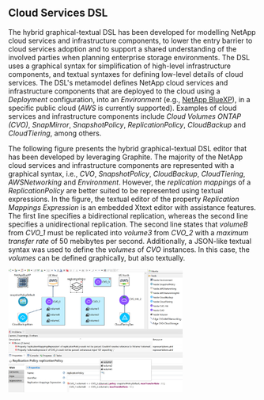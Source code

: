 ## Cloud Services DSL

The hybrid graphical-textual DSL has been developed for modelling NetApp cloud services and infrastructure components, to lower the entry barrier to cloud services adoption and to support a shared understanding of the involved parties when planning enterprise storage environments. The DSL uses a graphical syntax for simplification of high-level infrastructure components, and textual syntaxes for defining low-level details of cloud services. The DSL's metamodel defines NetApp cloud services and infrastructure components that are deployed to the cloud using a *Deployment* configuration, into an *Environment*  (e.g., [NetApp BlueXP](https://www.netapp.com/bluexp)), in a specific public cloud (*AWS* is currently supported). Examples of cloud services and infrastructure components include *Cloud Volumes ONTAP (CVO)*, *SnapMirror*, *SnapshotPolicy*, *ReplicationPolicy*, *CloudBackup* and *CloudTiering*, among others.


The following figure presents the hybrid graphical-textual DSL editor that has been developed by leveraging Graphite. The majority of the NetApp cloud services and infrastructure components are represented with a graphical syntax, i.e., *CVO*, *SnapshotPolicy*, *CloudBackup*, *CloudTiering*, *AWSNetworking* and *Environment*. However, the *replication mappings* of a *ReplicationPolicy* are better suited to be represented using textual expressions. In the figure, the textual editor of the property *Replication Mappings Expression* is an embedded Xtext editor with assistance features. The first line specifies a bidirectional replication, whereas the second line specifies a unidirectional replication. The second line states that *volumeB* from *CVO_1* must be replicated into *volume3* from *CVO_2* with a *maximum transfer rate* of 50 mebibytes per second. Additionally, a JSON-like textual syntax was used to define the *volumes* of *CVO* instances. In this case, the *volumes* can be defined graphically, but also textually.

<img src="CloudServicesDsl.png" alt="Hybrid Graphical-Textual DSL Editor of the Cloud Services DSL" width="70%" />
